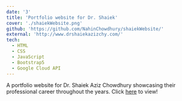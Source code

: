 ```yaml
---
date: '3'
title: 'Portfolio website for Dr. Shaiek'
cover: './shaiekWebsite.png'
github: 'https://github.com/NahinChowdhury/shaiekWebsite/'
external: 'http://www.drshaiekazizchy.com/'
tech:
  - HTML
  - CSS
  - JavaScript
  - Bootstrap5
  - Google Cloud API
---
```


A portfolio website for Dr. Shaiek Aziz Chowdhury showcasing their professional career throughout the years. Click [here](http://www.drshaiekazizchy.com/) to view!
